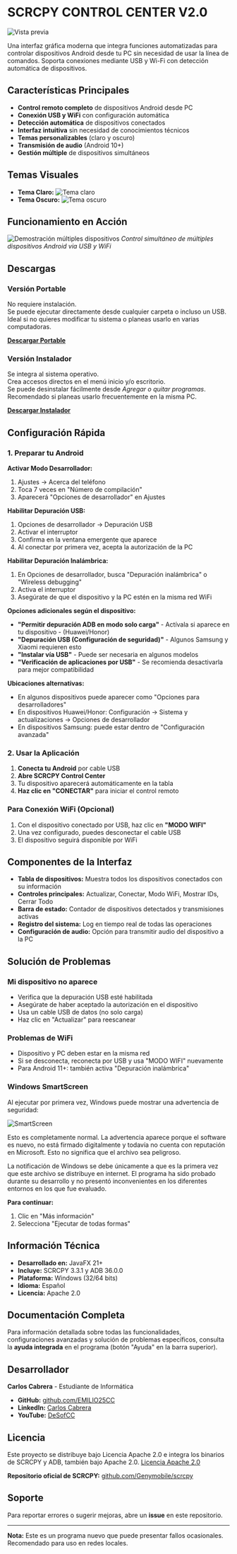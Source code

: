 # SCRCPY CONTROL CENTER V2.0

![Vista previa](./presentacionadb.png)

Una interfaz gráfica moderna que integra funciones automatizadas para controlar dispositivos Android desde tu PC sin necesidad de usar la línea de comandos. Soporta conexiones mediante USB y Wi-Fi con detección automática de dispositivos.

## Características Principales

- **Control remoto completo** de dispositivos Android desde PC
- **Conexión USB y WiFi** con configuración automática
- **Detección automática** de dispositivos conectados
- **Interfaz intuitiva** sin necesidad de conocimientos técnicos
- **Temas personalizables** (claro y oscuro)
- **Transmisión de audio** (Android 10+)
- **Gestión múltiple** de dispositivos simultáneos

## Temas Visuales

- **Tema Claro:** ![Tema claro](./modo_claro.png)
- **Tema Oscuro:** ![Tema oscuro](./modo_oscuro.png)

## Funcionamiento en Acción
![Demostración múltiples dispositivos](./transmisiones.png)
*Control simultáneo de múltiples dispositivos Android via USB y WiFi*

## Descargas

### Versión Portable
No requiere instalación.  
Se puede ejecutar directamente desde cualquier carpeta o incluso un USB.  
Ideal si no quieres modificar tu sistema o planeas usarlo en varias computadoras.  

[**Descargar Portable**](https://github.com/EMILIO25CC/SCRCPY-CONTROL-CENTER/releases/download/v2.0/Portable_SCRCPY_Control_Center_v2.0.zip)

### Versión Instalador
Se integra al sistema operativo.  
Crea accesos directos en el menú inicio y/o escritorio.  
Se puede desinstalar fácilmente desde *Agregar o quitar programas*.  
Recomendado si planeas usarlo frecuentemente en la misma PC.  

[**Descargar Instalador**](https://github.com/EMILIO25CC/SCRCPY-CONTROL-CENTER/releases/download/v2.0/Instalador_SCRCPY_Control_Center_v2.0.zip)

## Configuración Rápida

### 1. Preparar tu Android

**Activar Modo Desarrollador:**
1. Ajustes → Acerca del teléfono
2. Toca 7 veces en "Número de compilación"
3. Aparecerá "Opciones de desarrollador" en Ajustes

**Habilitar Depuración USB:**
1. Opciones de desarrollador → Depuración USB
2. Activar el interruptor
3. Confirma en la ventana emergente que aparece
4. Al conectar por primera vez, acepta la autorización de la PC

**Habilitar Depuración Inalámbrica:**
1. En Opciones de desarrollador, busca "Depuración inalámbrica" o "Wireless debugging"
2. Activa el interruptor
3. Asegúrate de que el dispositivo y la PC estén en la misma red WiFi


**Opciones adicionales según el dispositivo:**
- **"Permitir depuración ADB en modo solo carga"** - Actívala si aparece en tu dispositivo - (Huawei/Honor)
- **"Depuración USB (Configuración de seguridad)"** - Algunos Samsung y Xiaomi requieren esto
- **"Instalar vía USB"** - Puede ser necesaria en algunos modelos
- **"Verificación de aplicaciones por USB"** - Se recomienda desactivarla para mejor compatibilidad

**Ubicaciones alternativas:**
- En algunos dispositivos puede aparecer como "Opciones para desarrolladores"
- En dispositivos Huawei/Honor: Configuración → Sistema y actualizaciones → Opciones de desarrollador
- En dispositivos Samsung: puede estar dentro de "Configuración avanzada"
### 2. Usar la Aplicación

1. **Conecta tu Android** por cable USB
2. **Abre SCRCPY Control Center** 
3. Tu dispositivo aparecerá automáticamente en la tabla
4. **Haz clic en "CONECTAR"** para iniciar el control remoto

### Para Conexión WiFi (Opcional)
1. Con el dispositivo conectado por USB, haz clic en **"MODO WIFI"**
2. Una vez configurado, puedes desconectar el cable USB
3. El dispositivo seguirá disponible por WiFi

## Componentes de la Interfaz

- **Tabla de dispositivos:** Muestra todos los dispositivos conectados con su información
- **Controles principales:** Actualizar, Conectar, Modo WiFi, Mostrar IDs, Cerrar Todo
- **Barra de estado:** Contador de dispositivos detectados y transmisiones activas
- **Registro del sistema:** Log en tiempo real de todas las operaciones
- **Configuración de audio:** Opción para transmitir audio del dispositivo a la PC

## Solución de Problemas

### Mi dispositivo no aparece
- Verifica que la depuración USB esté habilitada
- Asegúrate de haber aceptado la autorización en el dispositivo
- Usa un cable USB de datos (no solo carga)
- Haz clic en "Actualizar" para reescanear

### Problemas de WiFi
- Dispositivo y PC deben estar en la misma red
- Si se desconecta, reconecta por USB y usa "MODO WIFI" nuevamente
- Para Android 11+: también activa "Depuración inalámbrica"

### Windows SmartScreen
Al ejecutar por primera vez, Windows puede mostrar una advertencia de seguridad:

![SmartScreen](/seguridad.png)

Esto es completamente normal. La advertencia aparece porque el software es nuevo, no está firmado digitalmente y todavía no cuenta con reputación en Microsoft.
Esto no significa que el archivo sea peligroso.

La notificación de Windows se debe únicamente a que es la primera vez que este archivo se distribuye en internet.
El programa ha sido probado durante su desarrollo y no presentó inconvenientes en los diferentes entornos en los que fue evaluado.

**Para continuar:**
1. Clic en "Más información"
2. Selecciona "Ejecutar de todas formas"

## Información Técnica

- **Desarrollado en:** JavaFX 21+
- **Incluye:** SCRCPY 3.3.1 y ADB 36.0.0
- **Plataforma:** Windows (32/64 bits)
- **Idioma:** Español
- **Licencia:** Apache 2.0

## Documentación Completa

Para información detallada sobre todas las funcionalidades, configuraciones avanzadas y solución de problemas específicos, consulta la **ayuda integrada** en el programa (botón "Ayuda" en la barra superior).

## Desarrollador

**Carlos Cabrera** - Estudiante de Informática

- **GitHub:** [github.com/EMILIO25CC](https://github.com/EMILIO25CC)
- **LinkedIn:** [Carlos Cabrera](https://www.linkedin.com/in/carlos-emilio-cabrera-castañeda-1b8abb34a/)
- **YouTube:** [DeSofCC](https://www.youtube.com/@DeSofCC)

## Licencia

Este proyecto se distribuye bajo Licencia Apache 2.0 e integra los binarios de SCRCPY y ADB, también bajo Apache 2.0.
[Licencia Apache 2.0](https://www.apache.org/licenses/LICENSE-2.0)

**Repositorio oficial de SCRCPY:** [github.com/Genymobile/scrcpy](https://github.com/Genymobile/scrcpy)

## Soporte

Para reportar errores o sugerir mejoras, abre un **issue** en este repositorio.

---

**Nota:** Este es un programa nuevo que puede presentar fallos ocasionales. Recomendado para uso en redes locales.
